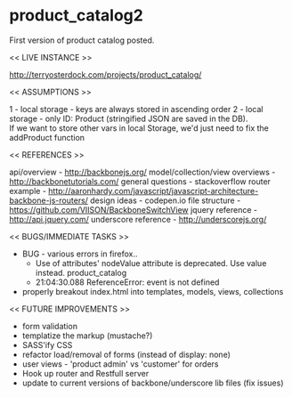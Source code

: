 product_catalog2
================

First version of product catalog posted.  

<< LIVE INSTANCE >>

http://terryosterdock.com/projects/product_catalog/

<< ASSUMPTIONS  >>

1 - local storage - keys are always stored in ascending order
2 - local storage - only ID: Product (stringified JSON are saved in the DB).  
          If we want to store other vars in local Storage, we'd just need to fix the addProduct function

<< REFERENCES  >>

api/overview - http://backbonejs.org/
model/collection/view overviews - http://backbonetutorials.com/
general questions - stackoverflow
router example - http://aaronhardy.com/javascript/javascript-architecture-backbone-js-routers/
design ideas - codepen.io
file structure - https://github.com/VIISON/BackboneSwitchView
jquery reference - http://api.jquery.com/
underscore reference - http://underscorejs.org/


<< BUGS/IMMEDIATE TASKS >>

- BUG - various errors in firefox..
  - Use of attributes' nodeValue attribute is deprecated. Use value instead. product_catalog
  - 21:04:30.088 ReferenceError: event is not defined
- properly breakout index.html into templates, models, views, collections


<< FUTURE IMPROVEMENTS  >>

- form validation
- templatize the markup (mustache?)
- SASS'ify CSS
- refactor load/removal of forms (instead of display: none)
- user views - 'product admin' vs 'customer' for orders
- Hook up router and Restfull server
- update to current versions of backbone/underscore lib files (fix issues)

